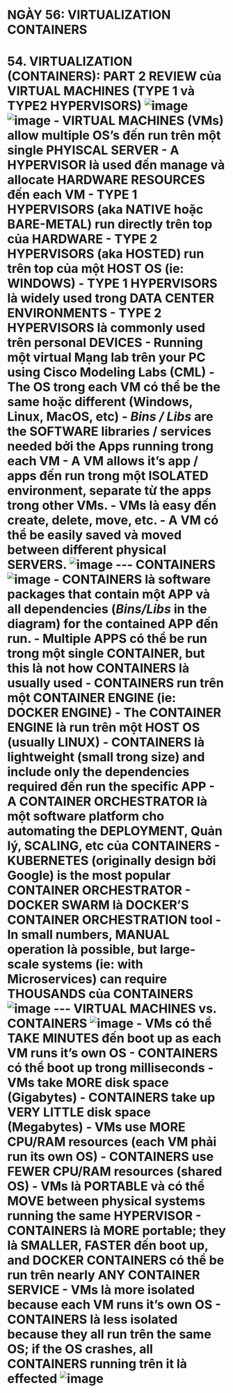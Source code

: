 # NGÀY 56: VIRTUALIZATION CONTAINERS

# 54. VIRTUALIZATION (CONTAINERS): PART 2 REVIEW của VIRTUAL MACHINES (TYPE 1 và TYPE2 HYPERVISORS) ![image](https://github.com/psaumur/CCNA/assets/106411237/bfc801ca-a603-4957-a67c-316fb72e25cb) ![image](https://github.com/psaumur/CCNA/assets/106411237/da1b653d-f5f2-42d3-8088-dd3daa430913) - VIRTUAL MACHINES (VMs) allow multiple OS’s đến run trên một single PHYISCAL SERVER - A HYPERVISOR là used đến manage và allocate HARDWARE RESOURCES đến each VM - TYPE 1 HYPERVISORS (aka NATIVE hoặc BARE-METAL) run directly trên top của HARDWARE - TYPE 2 HYPERVISORS (aka HOSTED) run trên top của một HOST OS (ie: WINDOWS) - TYPE 1 HYPERVISORS là widely used trong DATA CENTER ENVIRONMENTS - TYPE 2 HYPERVISORS là commonly used trên personal DEVICES - Running một virtual Mạng lab trên your PC using Cisco Modeling Labs (CML) - The OS trong each VM có thể be the same hoặc different (Windows, Linux, MacOS, etc) - *Bins / Libs* are the SOFTWARE libraries / services needed bởi the Apps running trong each VM - A VM allows it’s app / apps đến run trong một ISOLATED environment, separate từ the apps trong other VMs. - VMs là easy đến create, delete, move, etc. - A VM có thể be easily saved và moved between different physical SERVERS. ![image](https://github.com/psaumur/CCNA/assets/106411237/5ed6704c-f332-49bf-8ff9-ad17a7f74b76) --- CONTAINERS ![image](https://github.com/psaumur/CCNA/assets/106411237/4f350818-f030-46fe-8850-f2e633d22bfa) - CONTAINERS là software packages that contain một APP và all dependencies (*Bins/Libs* in the diagram) for the contained APP đến run. - Multiple APPS có thể be run trong một single CONTAINER, but this là not how CONTAINERS là usually used - CONTAINERS run trên một CONTAINER ENGINE (ie: DOCKER ENGINE) - The CONTAINER ENGINE là run trên một HOST OS (usually LINUX) - CONTAINERS là lightweight (small trong size) and include only the dependencies required đến run the specific APP - A CONTAINER ORCHESTRATOR là một software platform cho automating the DEPLOYMENT, Quản lý, SCALING, etc của CONTAINERS - KUBERNETES (originally design bởi Google) is the most popular CONTAINER ORCHESTRATOR - DOCKER SWARM là DOCKER’S CONTAINER ORCHESTRATION tool - In small numbers, MANUAL operation là possible, but large-scale systems (ie: with Microservices) can require THOUSANDS của CONTAINERS ![image](https://github.com/psaumur/CCNA/assets/106411237/07083826-c7b0-45c1-aefe-e05f63d7acfd) --- VIRTUAL MACHINES vs. CONTAINERS ![image](https://github.com/psaumur/CCNA/assets/106411237/98a4075d-ab70-4579-ba10-c129e935ca22) - VMs có thể TAKE MINUTES đến boot up as each VM runs it’s own OS - CONTAINERS có thể boot up trong milliseconds - VMs take MORE disk space (Gigabytes) - CONTAINERS take up VERY LITTLE disk space (Megabytes) - VMs use MORE CPU/RAM resources (each VM phải run its own OS) - CONTAINERS use FEWER CPU/RAM resources (shared OS) - VMs là PORTABLE và có thể MOVE between physical systems running the same HYPERVISOR - CONTAINERS là MORE portable; they là SMALLER, FASTER đến boot up, and DOCKER CONTAINERS có thể be run trên nearly ANY CONTAINER SERVICE - VMs là more isolated because each VM runs it’s own OS - CONTAINERS là less isolated because they all run trên the same OS; if the OS crashes, all CONTAINERS running trên it là effected ![image](https://github.com/psaumur/CCNA/assets/106411237/128a8574-a555-4a3e-9e9c-62f33df2d34d) 